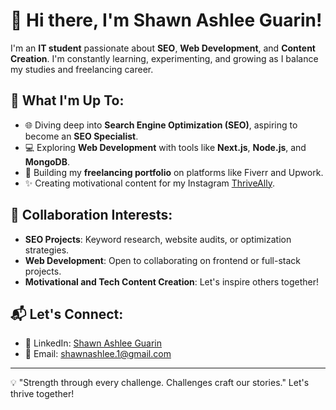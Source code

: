 # 👋 Hi there, I'm Shawn Ashlee Guarin!

I'm an **IT student** passionate about **SEO**, **Web Development**, and **Content Creation**. I'm constantly learning, experimenting, and growing as I balance my studies and freelancing career.


## 🌟 What I'm Up To:
- 🌐 Diving deep into **Search Engine Optimization (SEO)**, aspiring to become an **SEO Specialist**.
- 💻 Exploring **Web Development** with tools like **Next.js**, **Node.js**, and **MongoDB**.
- 🚀 Building my **freelancing portfolio** on platforms like Fiverr and Upwork.
- ✨ Creating motivational content for my Instagram [ThriveAlly](https://instagram.com/ThriveAlly).

## 🤝 Collaboration Interests:
- **SEO Projects**: Keyword research, website audits, or optimization strategies.
- **Web Development**: Open to collaborating on frontend or full-stack projects.
- **Motivational and Tech Content Creation**: Let's inspire others together!

## 📬 Let's Connect:
- 💼 LinkedIn: [Shawn Ashlee Guarin](https://www.linkedin.com/in/shawnashlee/)
- 📧 Email: shawnashlee.1@gmail.com

---

💡 "Strength through every challenge. Challenges craft our stories." Let's thrive together!
